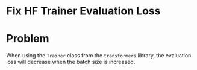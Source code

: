 # Fix HF Trainer Evaluation Loss

# Problem

When using the `Trainer` class from the `transformers` library, the evaluation loss will decrease when the batch size is increased.
